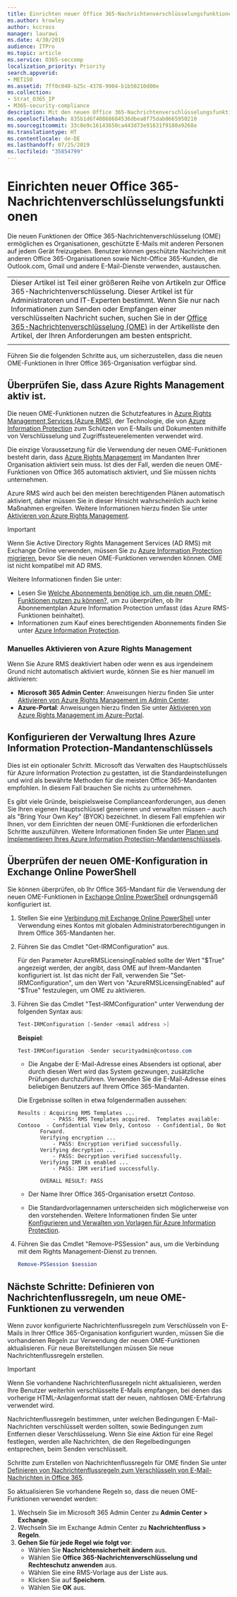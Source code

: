 ```yaml
---
title: Einrichten neuer Office 365-Nachrichtenverschlüsselungsfunktionen
ms.author: krowley
author: kccross
manager: laurawi
ms.date: 4/30/2019
audience: ITPro
ms.topic: article
ms.service: O365-seccomp
localization_priority: Priority
search.appverid:
- MET150
ms.assetid: 7ff0c040-b25c-4378-9904-b1b50210d00e
ms.collection:
- Strat_O365_IP
- M365-security-compliance
description: Mit den neuen Office 365-Nachrichtenverschlüsselungsfunktionen (Office 365 Message Encryption, OME), die auf Azure Information Protection aufbauen, kann Ihre Organisation geschützte E-Mail-Kommunikation mit Personen innerhalb und außerhalb der Organisation nutzen. Die neuen OME-Funktionen arbeiten mit anderen Office 365-Organisationen, Outlook.com, Gmail und anderen E-Mail-Diensten zusammen.
ms.openlocfilehash: 835b1d6f40868684536dbea8f75dab0665950210
ms.sourcegitcommit: 33c8e9c16143650ca443d73e91631f9180a9268e
ms.translationtype: HT
ms.contentlocale: de-DE
ms.lasthandoff: 07/25/2019
ms.locfileid: "35854799"
---
```

# <a name="set-up-new-office-365-message-encryption-capabilities"></a>Einrichten neuer Office 365-Nachrichtenverschlüsselungsfunktionen

Die neuen Funktionen der Office 365-Nachrichtenverschlüsselung (OME) ermöglichen es Organisationen, geschützte E-Mails mit anderen Personen auf jedem Gerät freizugeben. Benutzer können geschützte Nachrichten mit anderen Office 365-Organisationen sowie Nicht-Office 365-Kunden, die Outlook.com, Gmail und andere E-Mail-Dienste verwenden, austauschen.

||
|:-----|
|Dieser Artikel ist Teil einer größeren Reihe von Artikeln zur Office 365-Nachrichtenverschlüsselung. Dieser Artikel ist für Administratoren und IT-Experten bestimmt. Wenn Sie nur nach Informationen zum Senden oder Empfangen einer verschlüsselten Nachricht suchen, suchen Sie in der [Office 365-Nachrichtenverschlüsselung (OME)](ome.md) in der Artikelliste den Artikel, der Ihren Anforderungen am besten entspricht. |
||

Führen Sie die folgenden Schritte aus, um sicherzustellen, dass die neuen OME-Funktionen in Ihrer Office 365-Organisation verfügbar sind.

## <a name="verify-that-azure-rights-management-is-active"></a>Überprüfen Sie, dass Azure Rights Management aktiv ist.

Die neuen OME-Funktionen nutzen die Schutzfeatures in [Azure Rights Management Services (Azure RMS)](https://docs.microsoft.com/de-DE/azure/information-protection/what-is-information-protection), der Technologie, die von [Azure Information Protection](https://docs.microsoft.com/de-DE/azure/information-protection/what-is-azure-rms) zum Schützen von E-Mails und Dokumenten mithilfe von Verschlüsselung und Zugriffssteuerelementen verwendet wird.

Die einzige Voraussetzung für die Verwendung der neuen OME-Funktionen besteht darin, dass [Azure Rights Management](https://docs.microsoft.com/de-DE/azure/information-protection/what-is-azure-rms) im Mandanten Ihrer Organisation aktiviert sein muss. Ist dies der Fall, werden die neuen OME-Funktionen von Office 365 automatisch aktiviert, und Sie müssen nichts unternehmen.

Azure RMS wird auch bei den meisten berechtigenden Plänen automatisch aktiviert, daher müssen Sie in dieser Hinsicht wahrscheinlich auch keine Maßnahmen ergreifen. Weitere Informationen hierzu finden Sie unter [Aktivieren von Azure Rights Management](https://docs.microsoft.com/en-gb/azure/information-protection/activate-service).

>[!IMPORTANT]
>Wenn Sie Active Directory Rights Management Services (AD RMS) mit Exchange Online verwenden, müssen Sie zu [Azure Information Protection migrieren](https://docs.microsoft.com/de-DE/azure/information-protection/migrate-from-ad-rms-to-azure-rms), bevor Sie die neuen OME-Funktionen verwenden können. OME ist nicht kompatibel mit AD RMS.  

Weitere Informationen finden Sie unter:

- Lesen Sie [Welche Abonnements benötige ich, um die neuen OME-Funktionen nutzen zu können?](ome-faq.md#what-subscriptions-do-i-need-to-use-the-new-ome-capabilities), um zu überprüfen, ob Ihr Abonnementplan Azure Information Protection umfasst (das Azure RMS-Funktionen beinhaltet).
- Informationen zum Kauf eines berechtigenden Abonnements finden Sie unter [Azure Information Protection](https://azure.microsoft.com/en-us/services/information-protection/).  

### <a name="manually-activating-azure-rights-management"></a>Manuelles Aktivieren von Azure Rights Management

Wenn Sie Azure RMS deaktiviert haben oder wenn es aus irgendeinem Grund nicht automatisch aktiviert wurde, können Sie es hier manuell im aktivieren:

- 
  **Microsoft 365 Admin Center**: Anweisungen hierzu finden Sie unter [Aktivieren von Azure Rights Management im Admin Center](https://docs.microsoft.com/de-DE/azure/information-protection/activate-office365).
- **Azure-Portal**: Anweisungen hierzu finden Sie unter [Aktivieren von Azure Rights Management im Azure-Portal](https://docs.microsoft.com/en-gb/azure/information-protection/activate-azure).

## <a name="configure-management-of-your-azure-information-protection-tenant-key"></a>Konfigurieren der Verwaltung Ihres Azure Information Protection-Mandantenschlüssels

Dies ist ein optionaler Schritt. Microsoft das Verwalten des Hauptschlüssels für Azure Information Protection zu gestatten, ist die Standardeinstellungen und wird als bewährte Methoden für die meisten Office 365-Mandanten empfohlen. In diesem Fall brauchen Sie nichts zu unternehmen.

Es gibt viele Gründe, beispielsweise Complianceanforderungen, aus denen Sie Ihren eigenen Hauptschlüssel generieren und verwalten müssen – auch als "Bring Your Own Key" (BYOK) bezeichnet. In diesem Fall empfehlen wir Ihnen, vor dem Einrichten der neuen OME-Funktionen die erforderlichen Schritte auszuführen. Weitere Informationen finden Sie unter [Planen und Implementieren Ihres Azure Information Protection-Mandantenschlüssels](https://docs.microsoft.com/information-protection/plan-design/plan-implement-tenant-key).

## <a name="verify-new-ome-configuration-in-exchange-online-powershell"></a>Überprüfen der neuen OME-Konfiguration in Exchange Online PowerShell

Sie können überprüfen, ob Ihr Office 365-Mandant für die Verwendung der neuen OME-Funktionen in [Exchange Online PowerShell](https://docs.microsoft.com/de-DE/powershell/exchange/exchange-online/exchange-online-powershell?view=exchange-ps) ordnungsgemäß konfiguriert ist.
  
1. Stellen Sie eine [Verbindung mit Exchange Online PowerShell](https://docs.microsoft.com/de-DE/powershell/exchange/exchange-online/connect-to-exchange-online-powershell/connect-to-exchange-online-powershell) unter Verwendung eines Kontos mit globalen Administratorberechtigungen in Ihrem Office 365-Mandanten her.

2. Führen Sie das Cmdlet "Get-IRMConfiguration" aus.

     Für den Parameter AzureRMSLicensingEnabled sollte der Wert "$True" angezeigt werden, der angibt, dass OME auf Ihrem-Mandanten konfiguriert ist. Ist das nicht der Fall, verwenden Sie "Set-IRMConfiguration", um den Wert von "AzureRMSLicensingEnabled" auf "$True" festzulegen, um OME zu aktivieren.

3. Führen Sie das Cmdlet "Test-IRMConfiguration" unter Verwendung der folgenden Syntax aus:

     ```powershell
     Test-IRMConfiguration [-Sender <email address >]
     ```  

   **Beispiel**:

     ```powershell
     Test-IRMConfiguration -Sender securityadmin@contoso.com
     ```

     - Die Angabe der E-Mail-Adresse eines Absenders ist optional, aber durch diesen Wert wird das System gezwungen, zusätzliche Prüfungen durchzuführen. Verwenden Sie die E-Mail-Adresse eines beliebigen Benutzers auf Ihrem Office 365-Mandanten.

     Die Ergebnisse sollten in etwa folgendermaßen aussehen:

     ```text
    Results : Acquiring RMS Templates ...
                - PASS: RMS Templates acquired.  Templates available: Contoso  - Confidential View Only, Contoso  - Confidential, Do Not
            Forward.
            Verifying encryption ...
                - PASS: Encryption verified successfully.
            Verifying decryption ...
                - PASS: Decryption verified successfully.
            Verifying IRM is enabled ...
                - PASS: IRM verified successfully.

            OVERALL RESULT: PASS
    ```

   - Der Name Ihrer Office 365-Organisation ersetzt *Contoso*.

   - Die Standardvorlagennamen unterscheiden sich möglicherweise von den vorstehenden. Weitere Informationen finden Sie unter [Konfigurieren und Verwalten von Vorlagen für Azure Information Protection](https://docs.microsoft.com/de-DE/azure/information-protection/configure-policy-templates).

4. Führen Sie das Cmdlet "Remove-PSSession" aus, um die Verbindung mit dem Rights Management-Dienst zu trennen.

     ```powershell
     Remove-PSSession $session
     ```

## <a name="next-steps-define-mail-flow-rules-to-use-new-ome-capabilities"></a>Nächste Schritte: Definieren von Nachrichtenflussregeln, um neue OME-Funktionen zu verwenden

Wenn zuvor konfigurierte Nachrichtenflussregeln zum Verschlüsseln von E-Mails in Ihrer Office 365-Organisation konfiguriert wurden, müssen Sie die vorhandenen Regeln zur Verwendung der neuen OME-Funktionen aktualisieren. Für neue Bereitstellungen müssen Sie neue Nachrichtenflussregeln erstellen.

>[!IMPORTANT]
>Wenn Sie vorhandene Nachrichtenflussregeln nicht aktualisieren, werden Ihre Benutzer weiterhin verschlüsselte E-Mails empfangen, bei denen das vorherige HTML-Anlagenformat statt der neuen, nahtlosen OME-Erfahrung verwendet wird.

Nachrichtenflussregeln bestimmen, unter welchen Bedingungen E-Mail-Nachrichten verschlüsselt werden sollten, sowie Bedingungen zum Entfernen dieser Verschlüsselung. Wenn Sie eine Aktion für eine Regel festlegen, werden alle Nachrichten, die den Regelbedingungen entsprechen, beim Senden verschlüsselt.
  
Schritte zum Erstellen von Nachrichtenflussregeln für OME finden Sie unter [Definieren von Nachrichtenflussregeln zum Verschlüsseln von E-Mail-Nachrichten in Office 365](define-mail-flow-rules-to-encrypt-email.md).

So aktualisieren Sie vorhandene Regeln so, dass die neuen OME-Funktionen verwendet werden:

1. Wechseln Sie im Microsoft 365 Admin Center zu **Admin Center > Exchange**.
2. Wechseln Sie im Exchange Admin Center zu **Nachrichtenfluss > Regeln**.
3. **Gehen Sie für jede Regel wie folgt vor**:
    - Wählen Sie **Nachrichtensicherheit ändern** aus.
    - Wählen Sie **Office 365-Nachrichtenverschlüsselung und Rechteschutz anwenden** aus.
    - Wählen Sie eine RMS-Vorlage aus der Liste aus.
    - Klicken Sie auf **Speichern**.
    - Wählen Sie **OK** aus.

